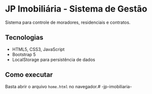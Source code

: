 # JP Imobiliária - Sistema de Gestão

Sistema para controle de moradores, residenciais e contratos.

## Tecnologias
- HTML5, CSS3, JavaScript
- Bootstrap 5
- LocalStorage para persistência de dados

## Como executar
Basta abrir o arquivo `home.html` no navegador.#   - j p - i m o b i l i a r i a - 
 
 

